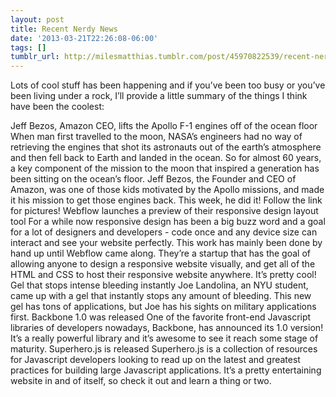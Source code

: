```yaml
---
layout: post
title: Recent Nerdy News
date: '2013-03-21T22:26:08-06:00'
tags: []
tumblr_url: http://milesmatthias.tumblr.com/post/45970822539/recent-nerdy-news
---
```

Lots of cool stuff has been happening and if you’ve been too busy or you’ve been living under a rock, I’ll provide a little summary of the things I think have been the coolest:

Jeff Bezos, Amazon CEO, lifts the Apollo F-1 engines off of the ocean floor When man first travelled to the moon, NASA’s engineers had no way of retrieving the engines that shot its astronauts out of the earth’s atmosphere and then fell back to Earth and landed in the ocean. So for almost 60 years, a key component of the mission to the moon that inspired a generation has been sitting on the ocean’s floor. Jeff Bezos, the Founder and CEO of Amazon, was one of those kids motivated by the Apollo missions, and made it his mission to get those engines back. This week, he did it! Follow the link for pictures!
Webflow launches a preview of their responsive design layout tool For a while now responsive design has been a big buzz word and a goal for a lot of designers and developers - code once and any device size can interact and see your website perfectly. This work has mainly been done by hand up until Webflow came along. They’re a startup that has the goal of allowing anyone to design a responsive website visually, and get all of the HTML and CSS to host their responsive website anywhere. It’s pretty cool!
Gel that stops intense bleeding instantly Joe Landolina, an NYU student, came up with a gel that instantly stops any amount of bleeding. This new gel has tons of applications, but Joe has his sights on military applications first.
Backbone 1.0 was released One of the favorite front-end Javascript libraries of developers nowadays, Backbone, has announced its 1.0 version! It’s a really powerful library and it’s awesome to see it reach some stage of maturity.
Superhero.js is released Superhero.js is a collection of resources for Javascript developers looking to read up on the latest and greatest practices for building large Javascript applications. It’s a pretty entertaining website in and of itself, so check it out and learn a thing or two.

